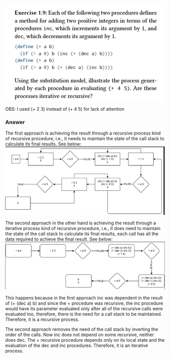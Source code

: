 ![Question](image.png)

OBS: I used (+ 2 3) instead of (+ 4 5) for lack of attention

### Answer
The first approach is achieving the result through a recursive process kind of recursive procedure, i.e., it needs to maintain the state of the call stack to calculate its final results. See below:
![Case diagram for the first approach](approach-1.png)

The second approach in the other hand is achieving the result through a iterative process kind of recursive procedure, i.e., it does need to maintain the state of the call stack to calculate its final results, each call has all the data required to achieve the final result. See below:
![Case diagram for the second approach](approach-2.png)

This happens because in the first approach inc was dependent in the result of (+ (dec a) b) and since the + procedure was recursive, the inc procedure would have its parameter evaluated only after all of the recursive calls were evaluated too, therefore, there is the need for a call stack to be maintained. Therefore, it is a recursive process.

The second approach removes the need of the call stack by inverting the order of the calls. Now inc does not depend on some recursive, neither does dec. The + recursive procedure depends only on its local state and the evaluation of the dec and inc procedures. Therefore, it is an iterative process.